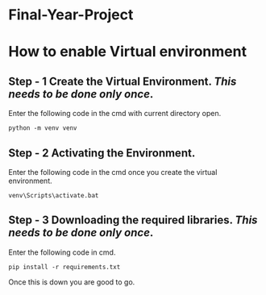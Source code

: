 # Final-Year-Project

# How to enable Virtual environment
## Step - 1 Create the Virtual Environment. ***This needs to be done only once***.
Enter the following code in the cmd with current directory open.

    python -m venv venv

## Step - 2 Activating the Environment.
Enter the following code in the cmd once you create the virtual environment.

    venv\Scripts\activate.bat

## Step - 3 Downloading the required libraries. ***This needs to be done only once***.
Enter the following code in cmd.

    pip install -r requirements.txt

Once this is down you are good to go.